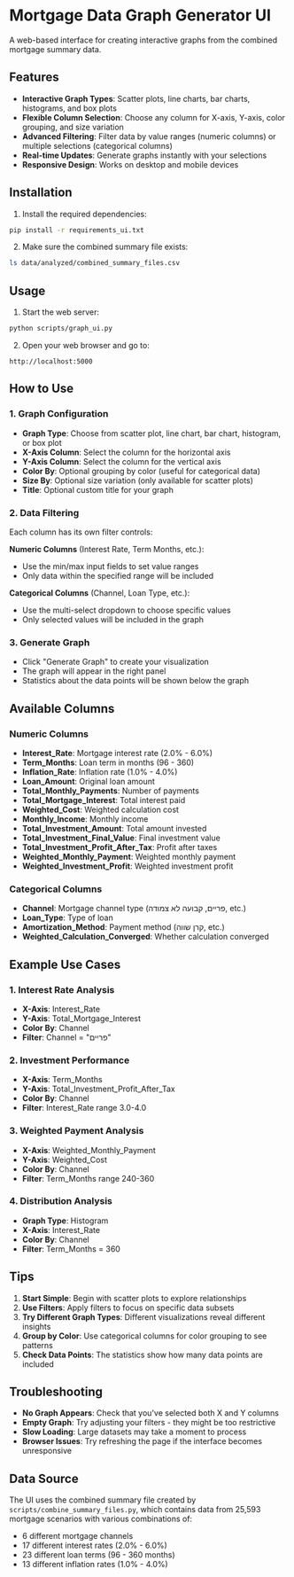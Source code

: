 # Mortgage Data Graph Generator UI

A web-based interface for creating interactive graphs from the combined mortgage summary data.

## Features

- **Interactive Graph Types**: Scatter plots, line charts, bar charts, histograms, and box plots
- **Flexible Column Selection**: Choose any column for X-axis, Y-axis, color grouping, and size variation
- **Advanced Filtering**: Filter data by value ranges (numeric columns) or multiple selections (categorical columns)
- **Real-time Updates**: Generate graphs instantly with your selections
- **Responsive Design**: Works on desktop and mobile devices

## Installation

1. Install the required dependencies:
```bash
pip install -r requirements_ui.txt
```

2. Make sure the combined summary file exists:
```bash
ls data/analyzed/combined_summary_files.csv
```

## Usage

1. Start the web server:
```bash
python scripts/graph_ui.py
```

2. Open your web browser and go to:
```
http://localhost:5000
```

## How to Use

### 1. Graph Configuration
- **Graph Type**: Choose from scatter plot, line chart, bar chart, histogram, or box plot
- **X-Axis Column**: Select the column for the horizontal axis
- **Y-Axis Column**: Select the column for the vertical axis
- **Color By**: Optional grouping by color (useful for categorical data)
- **Size By**: Optional size variation (only available for scatter plots)
- **Title**: Optional custom title for your graph

### 2. Data Filtering
Each column has its own filter controls:

**Numeric Columns** (Interest Rate, Term Months, etc.):
- Use the min/max input fields to set value ranges
- Only data within the specified range will be included

**Categorical Columns** (Channel, Loan Type, etc.):
- Use the multi-select dropdown to choose specific values
- Only selected values will be included in the graph

### 3. Generate Graph
- Click "Generate Graph" to create your visualization
- The graph will appear in the right panel
- Statistics about the data points will be shown below the graph

## Available Columns

### Numeric Columns
- **Interest_Rate**: Mortgage interest rate (2.0% - 6.0%)
- **Term_Months**: Loan term in months (96 - 360)
- **Inflation_Rate**: Inflation rate (1.0% - 4.0%)
- **Loan_Amount**: Original loan amount
- **Total_Monthly_Payments**: Number of payments
- **Total_Mortgage_Interest**: Total interest paid
- **Weighted_Cost**: Weighted calculation cost
- **Monthly_Income**: Monthly income
- **Total_Investment_Amount**: Total amount invested
- **Total_Investment_Final_Value**: Final investment value
- **Total_Investment_Profit_After_Tax**: Profit after taxes
- **Weighted_Monthly_Payment**: Weighted monthly payment
- **Weighted_Investment_Profit**: Weighted investment profit

### Categorical Columns
- **Channel**: Mortgage channel type (פריים, קבועה לא צמודה, etc.)
- **Loan_Type**: Type of loan
- **Amortization_Method**: Payment method (קרן שווה, etc.)
- **Weighted_Calculation_Converged**: Whether calculation converged

## Example Use Cases

### 1. Interest Rate Analysis
- **X-Axis**: Interest_Rate
- **Y-Axis**: Total_Mortgage_Interest
- **Color By**: Channel
- **Filter**: Channel = "פריים"

### 2. Investment Performance
- **X-Axis**: Term_Months
- **Y-Axis**: Total_Investment_Profit_After_Tax
- **Color By**: Channel
- **Filter**: Interest_Rate range 3.0-4.0

### 3. Weighted Payment Analysis
- **X-Axis**: Weighted_Monthly_Payment
- **Y-Axis**: Weighted_Cost
- **Color By**: Channel
- **Filter**: Term_Months range 240-360

### 4. Distribution Analysis
- **Graph Type**: Histogram
- **X-Axis**: Interest_Rate
- **Color By**: Channel
- **Filter**: Term_Months = 360

## Tips

1. **Start Simple**: Begin with scatter plots to explore relationships
2. **Use Filters**: Apply filters to focus on specific data subsets
3. **Try Different Graph Types**: Different visualizations reveal different insights
4. **Group by Color**: Use categorical columns for color grouping to see patterns
5. **Check Data Points**: The statistics show how many data points are included

## Troubleshooting

- **No Graph Appears**: Check that you've selected both X and Y columns
- **Empty Graph**: Try adjusting your filters - they might be too restrictive
- **Slow Loading**: Large datasets may take a moment to process
- **Browser Issues**: Try refreshing the page if the interface becomes unresponsive

## Data Source

The UI uses the combined summary file created by `scripts/combine_summary_files.py`, which contains data from 25,593 mortgage scenarios with various combinations of:
- 6 different mortgage channels
- 17 different interest rates (2.0% - 6.0%)
- 23 different loan terms (96 - 360 months)
- 13 different inflation rates (1.0% - 4.0%) 